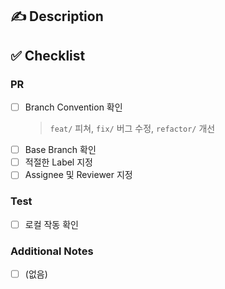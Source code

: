 ## :writing_hand: Description

<!-- 어떤 내용의 PR인지 작성해주세요. (ex. 메인 페이지 레이아웃 작업) -->
<!-- ⚠️ PR에는 해당 PR의 제목에 해당하는 내용만 들어가 있어야 합니다!  -->

## :white_check_mark: Checklist

### PR

<!-- 작성중인 PR인 경우, Draft 모드로 생성해주세요. -->

- [ ] Branch Convention 확인
  > `feat/` 피쳐, `fix/` 버그 수정, `refactor/` 개선
- [ ] Base Branch 확인
- [ ] 적절한 Label 지정
- [ ] Assignee 및 Reviewer 지정

### Test

- [ ] 로컬 작동 확인

### Additional Notes

<!-- 추가 사항이 있을 경우, Todo list를 작성해주세요. -->

- [ ] (없음)
